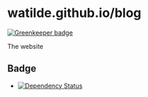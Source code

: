 # watilde.github.io/blog

[![Greenkeeper badge](https://badges.greenkeeper.io/watilde/blog.svg)](https://greenkeeper.io/)

The website

## Badge
+ [![Dependency Status](https://gemnasium.com/watilde/blog.svg)](https://gemnasium.com/watilde/blog)
